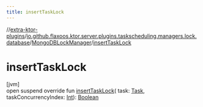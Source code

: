 ```yaml
---
title: insertTaskLock
---
```


//[extra-ktor-plugins](../../../index.md)/[io.github.flaxoos.ktor.server.plugins.taskscheduling.managers.lock.database](../index.md)/[MongoDBLockManager](index.md)/[insertTaskLock](insert-task-lock.md)

# insertTaskLock

[jvm]\
open suspend override fun [insertTaskLock](insert-task-lock.md)(
task: [Task](../../io.github.flaxoos.ktor.server.plugins.taskscheduling.tasks/-task/index.md),
taskConcurrencyIndex: [Int](https://kotlinlang.org/api/latest/jvm/stdlib/kotlin/-int/index.md)): [Boolean](https://kotlinlang.org/api/latest/jvm/stdlib/kotlin/-boolean/index.md)




